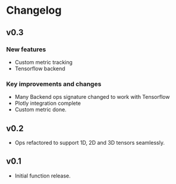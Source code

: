 # Changelog

## v0.3

### New features

* Custom metric tracking
* Tensorflow backend

### Key improvements and changes

* Many Backend ops signature changed to work with Tensorflow
* Plotly integration complete
* Custom metric done.

## v0.2

* Ops refactored to support 1D, 2D and 3D tensors seamlessly.

## v0.1

* Initial function release.
